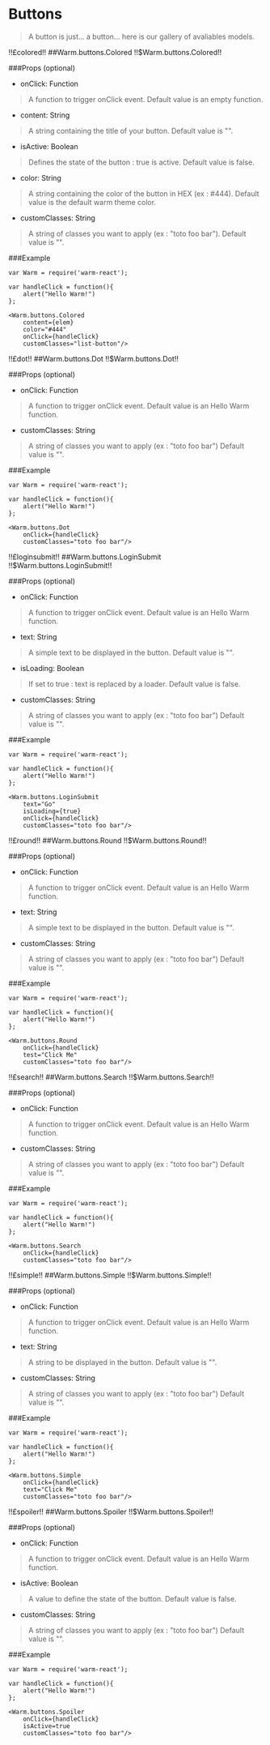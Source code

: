 # Buttons
> A button is just... a button... here is our gallery of avaliables models.

!!£colored!!
##Warm.buttons.Colored !!$Warm.buttons.Colored!!

###Props (optional)
- onClick: Function

> A function to trigger onClick event.
> Default value is an empty function.

- content: String

> A string containing the title of your button.
> Default value is "".

- isActive: Boolean

> Defines the state of the button : true is active.
> Default value is false.

- color: String

> A string containing the color of the button in HEX (ex : #444).
> Default value is the default warm theme color.

- customClasses: String

> A string of classes you want to apply (ex : "toto foo bar").
> Default value is "".

###Example

```
var Warm = require('warm-react');

var handleClick = function(){
    alert("Hello Warm!")
};

<Warm.buttons.Colored
    content={elem}
    color="#444"
    onClick={handleClick}
    customClasses="list-button"/>
```


!!£dot!!
##Warm.buttons.Dot !!$Warm.buttons.Dot!!

###Props (optional)
- onClick: Function

> A function to trigger onClick event.
> Default value is an Hello Warm function.

- customClasses: String

> A string of classes you want to apply (ex : "toto foo bar")
> Default value is "".

###Example

```
var Warm = require('warm-react');

var handleClick = function(){
    alert("Hello Warm!")
};

<Warm.buttons.Dot
    onClick={handleClick}
    customClasses="toto foo bar"/>
```

!!£loginsubmit!!
##Warm.buttons.LoginSubmit !!$Warm.buttons.LoginSubmit!!

###Props (optional)
- onClick: Function

> A function to trigger onClick event.
> Default value is an Hello Warm function.

- text: String

> A simple text to be displayed in the button.
> Default value is "".

- isLoading: Boolean

> If set to true : text is replaced by a loader.
> Default value is false.

- customClasses: String

> A string of classes you want to apply (ex : "toto foo bar")
> Default value is "".

###Example

```
var Warm = require('warm-react');

var handleClick = function(){
    alert("Hello Warm!")
};

<Warm.buttons.LoginSubmit
    text="Go"
    isLoading={true}
    onClick={handleClick}
    customClasses="toto foo bar"/>
```


!!£round!!
##Warm.buttons.Round !!$Warm.buttons.Round!!

###Props (optional)
- onClick: Function

> A function to trigger onClick event.
> Default value is an Hello Warm function.

- text: String

> A simple text to be displayed in the button.
> Default value is "".

- customClasses: String

> A string of classes you want to apply (ex : "toto foo bar")
> Default value is "".

###Example

```
var Warm = require('warm-react');

var handleClick = function(){
    alert("Hello Warm!")
};

<Warm.buttons.Round
    onClick={handleClick}
    test="Click Me"
    customClasses="toto foo bar"/>
```

!!£search!!
##Warm.buttons.Search !!$Warm.buttons.Search!!

###Props (optional)
- onClick: Function

> A function to trigger onClick event.
> Default value is an Hello Warm function.

- customClasses: String

> A string of classes you want to apply (ex : "toto foo bar")
> Default value is "".

###Example

```
var Warm = require('warm-react');

var handleClick = function(){
    alert("Hello Warm!")
};

<Warm.buttons.Search
    onClick={handleClick}
    customClasses="toto foo bar"/>
```

!!£simple!!
##Warm.buttons.Simple !!$Warm.buttons.Simple!!

###Props (optional)
- onClick: Function

> A function to trigger onClick event.
> Default value is an Hello Warm function.

- text: String

> A string to be displayed in the button.
> Default value is "".

- customClasses: String

> A string of classes you want to apply (ex : "toto foo bar")
> Default value is "".

###Example

```
var Warm = require('warm-react');

var handleClick = function(){
    alert("Hello Warm!")
};

<Warm.buttons.Simple
    onClick={handleClick}
    text="Click Me"
    customClasses="toto foo bar"/>
```

!!£spoiler!!
##Warm.buttons.Spoiler !!$Warm.buttons.Spoiler!!

###Props (optional)
- onClick: Function

> A function to trigger onClick event.
> Default value is an Hello Warm function.

- isActive: Boolean

> A value to define the state of the button.
> Default value is false.

- customClasses: String

> A string of classes you want to apply (ex : "toto foo bar")
> Default value is "".

###Example

```
var Warm = require('warm-react');

var handleClick = function(){
    alert("Hello Warm!")
};

<Warm.buttons.Spoiler
    onClick={handleClick}
    isActive=true
    customClasses="toto foo bar"/>
```

